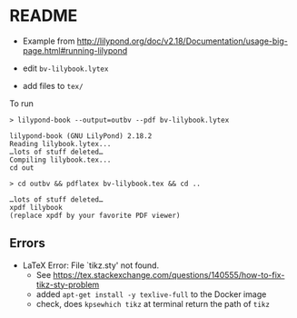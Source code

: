 # README

* Example from http://lilypond.org/doc/v2.18/Documentation/usage-big-page.html#running-lilypond


* edit `bv-lilybook.lytex`
* add files to `tex/`

To run

``` shell
> lilypond-book --output=outbv --pdf bv-lilybook.lytex

lilypond-book (GNU LilyPond) 2.18.2 
Reading lilybook.lytex...
…lots of stuff deleted…
Compiling lilybook.tex...
cd out

> cd outbv && pdflatex bv-lilybook.tex && cd ..

…lots of stuff deleted…
xpdf lilybook
(replace xpdf by your favorite PDF viewer)

```

## Errors

* LaTeX Error: File `tikz.sty' not found.
  * See https://tex.stackexchange.com/questions/140555/how-to-fix-tikz-sty-problem
  * added `apt-get install -y texlive-full` to the Docker image
  * check, does `kpsewhich tikz` at terminal return the path of `tikz`
  
